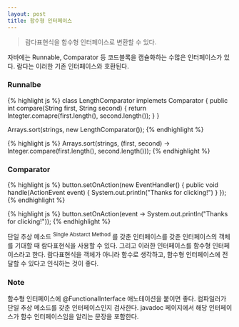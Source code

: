 ```yaml
---
layout: post
title: 함수형 인터페이스
--- 
```


> 람다표현식을 함수형 인터페이스로 변환할 수 있다.

자바에는 Runnable, Comparator 등 코드블록을 캡슐화하는 수많은 인터페이스가 있다. 람다는 이러한 기존 인터페이스와 호환된다.

### Runnalbe 
{% highlight js %} 
class LengthComparator implemets Comparator<String> {
    public int compare(String first, String second) {
      return Integter.comapre(first.length(), second.length());
    }
}

Arrays.sort(strings, new LengthComparator());
{% endhighlight %}

{% highlight js %} 
Arrays.sort(strings, (first, second) -> 
  Integer.compare(first.length(), second.length()));
{% endhighlight %}

### Comparator

{% highlight js %} 
button.setOnAction(new EventHandler<ActionEvent>() {
    public void handle(ActionEvent event) {
        System.out.println("Thanks for clicking!")
    }
});
{% endhighlight %}

{% highlight js %} 
button.setOnAction(event -> 
  System.out.println("Thanks for clicking!"));
{% endhighlight %}


단일 추상 메소드 <sup>Single Abstarct Method</sup> 를 갖춘 인터페이스를 갖춘 인터페이스의 객체를 기대할 때 람다표현식을 사용할 수 있다. 그리고 이러한 인터페이스를 함수형 인터페이스라고 한다. 람다표현식을 객체가 아니라 함수로 생각하고, 함수형 인터페이스에 전달할 수 있다고 인식하는 것이 좋다. 

### Note
함수형 인터페이스에 @FunctionalInterface 애노테이션을 붙이면 좋다. 컴파일러가 단일 추상 메소드를 갖춘 인터페이스인지 검사한다. javadoc 페이지에서 해당 인터페이스가 함수 인터페이스임을 알리는 문장을 포함한다.

